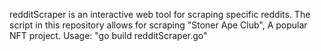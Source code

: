 redditScraper is an interactive web tool for scraping specific reddits. The script in this repository allows for scraping "Stoner Ape Club", A popular NFT project. Usage: "go build redditScraper.go"
